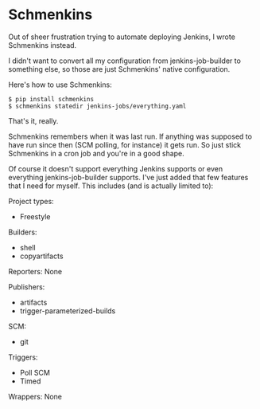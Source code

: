 # Schmenkins

Out of sheer frustration trying to automate deploying Jenkins, I wrote Schmenkins instead.

I didn't want to convert all my configuration from jenkins-job-builder to something else, so those are just Schmenkins' native configuration.

Here's how to use Schmenkins:

    $ pip install schmenkins
    $ schmenkins statedir jenkins-jobs/everything.yaml

That's it, really.

Schmenkins remembers when it was last run. If anything was supposed to have run since then (SCM polling, for instance) it gets run. So just stick Schmenkins in a cron job and you're in a good shape.

Of course it doesn't support everything Jenkins supports or even everything jenkins-job-builder supports. I've just added that few features that I need for myself. This includes (and is actually limited to):

Project types:
 * Freestyle

Builders:
 * shell
 * copyartifacts

Reporters:
None

Publishers:
 * artifacts
 * trigger-parameterized-builds

SCM:
 * git

Triggers:
 * Poll SCM
 * Timed

Wrappers:
None

